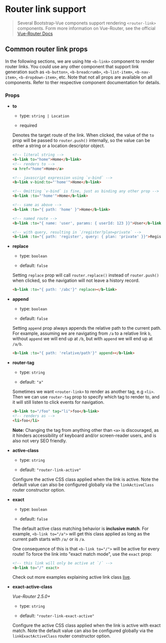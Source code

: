 # Router link support
> Several Bootstrap-Vue componets support rendering `<router-link>` components. Form
more information on Vue-Router, see the official [Vue-Router Docs](https://router.vuejs.org/)

## Common router link props

In the following sections, we are using hte `<b-link>` component to render router links.
You could use any other component that support link generation such as `<b-button>`,
`<b-breadcrumb>`, `<b-list-item>`, `<b-nav-item>`, `<b-dropdown-item>`, etc.  Note that
not all props are available on all components. Refer to ther respective component
documentation for details.

### Props

- **to**

  - type: `string | Location`

  - required

  Denotes the target route of the link. When clicked, the value of the `to` prop will be passed to
  `router.push()` internally, so the value can be either a string or a location descriptor object.

  ``` html
  <!-- literal string -->
  <b-link to="home">Home</b-link>
  <!-- renders to -->
  <a href="home">Home</a>

  <!-- javascript expression using `v-bind` -->
  <b-link v-bind:to="'home'">Home</b-link>

  <!-- Omitting `v-bind` is fine, just as binding any other prop -->
  <b-link :to="'home'">Home</b-link>

  <!-- same as above -->
  <b-link :to="{ path: 'home' }">Home</b-link>

  <!-- named route -->
  <b-link :to="{ name: 'user', params: { userId: 123 }}">User</b-link>

  <!-- with query, resulting in `/register?plan=private` -->
  <b-link :to="{ path: 'register', query: { plan: 'private' }}">Register</b-link>
  ```


- **replace**

  - type: `boolean`

  - default: `false`

  Setting `replace` prop will call `router.replace()` instead of `router.push()` when clicked,
  so the navigation will not leave a history record.

  ``` html
  <b-link :to="{ path: '/abc'}" replace></b-link>
  ```


- **append**

  - type: `boolean`

  - default: `false`

  Setting `append` prop always appends the relative path to the current path. For example,
  assuming we are navigating from `/a` to a relative link `b`, without `append` we will end 
  up at `/b`, but with `append` we will end up at `/a/b`.

  ``` html
  <b-link :to="{ path: 'relative/path'}" append></b-link>
  ```


- **router-tag**

  - type: `string`

  - default: `"a"`

  Sometimes we want `<router-link>` to render as another tag, e.g `<li>`. Then we can use `router-tag`
  prop to specify which tag to render to, and it will still listen to click events for navigation.

  ``` html
  <b-link to="/foo" tag="li">foo</b-link>
  <!-- renders as -->
  <li>foo</li>
  ```
  
  **Note:** Changing the tag from anything other than `<a>` is discouraged, as it hinders accessibility
  of keyboard and/or screen-reader users, and is also not very SEO friendly.


- **active-class**

  - type: `string`

  - default: `"router-link-active"`

  Configure the active CSS class applied when the link is active. Note the default value can also
  be configured globally via the `linkActiveClass` router constructor option.

- **exact**

  - type: `boolean`

  - default: `false`

  The default active class matching behavior is **inclusive match**. For example, `<b-link to="/a">`
  will get this class applied as long as the current path starts with `/a/` or is `/a`.

  One consequence of this is that `<b-link to="/">` will be active for every route! To force the
  link into "exact match mode", use the `exact` prop:

  ``` html
  <!-- this link will only be active at `/` -->
  <b-link to="/" exact>
  ```

  Check out more examples explaining active link class [live](https://jsfiddle.net/8xrk1n9f/).

- **exact-active-class**

  _Vue-Router 2.5.0+_

  - type: `string`

  - default: `"router-link-exact-active"`

  Configure the active CSS class applied when the link is active with exact match. Note the
  default value can also be configured globally via the `linkExactActiveClass` router constructor option.
